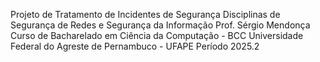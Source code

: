 Projeto de Tratamento de Incidentes de Segurança
Disciplinas de Segurança de Redes e Segurança da Informação
Prof. Sérgio Mendonça
Curso de Bacharelado em Ciência da Computação - BCC
Universidade Federal do Agreste de Pernambuco - UFAPE
Período 2025.2
